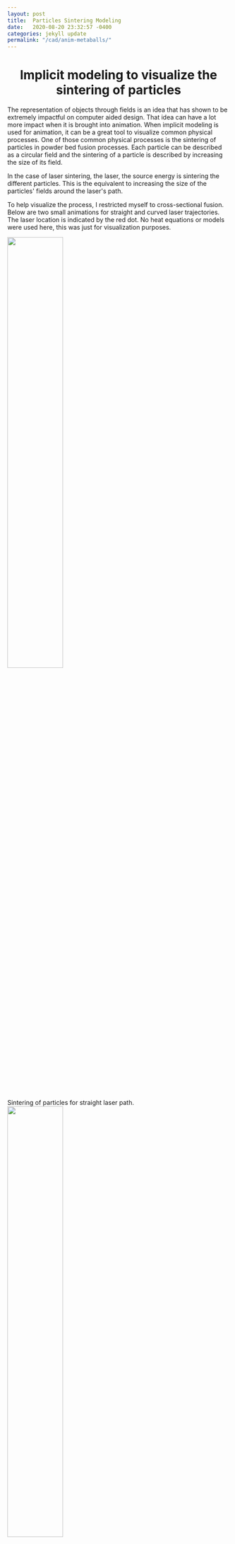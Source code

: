 ```yaml
---
layout: post
title:  Particles Sintering Modeling 
date:   2020-08-20 23:32:57 -0400
categories: jekyll update
permalink: "/cad/anim-metaballs/"
---
```


<div class="w3-row">
    <h1 style="text-align:center">Implicit modeling to visualize the sintering of particles</h1>
    <p class = "justify">
    The representation of objects through fields is an idea that has shown to be extremely impactful on  computer aided design. That idea can have a lot more impact when it is brought into animation. When implicit modeling is used for animation, it can be a great tool to visualize common physical processes. One of those common physical processes is the sintering of particles in powder bed fusion processes. Each particle can be described as a circular field and the sintering of a particle is described by increasing the size of its field. 
    </p> 
    <p class = "justify">
    In the case of laser sintering, the laser, the source energy is sintering the different particles. This is the equivalent to increasing the size of the particles' fields around the laser's path. 
    </p>
    <p class = "justify">
    To help visualize the process, I restricted myself to cross-sectional fusion. Below are two small animations for straight and curved laser trajectories. The laser location is indicated by the red dot. No heat equations or models were used here, this was just for visualization purposes. 
    </p>
    <div class="w3-main w3-center" >
        <img src="/portfolio/assets/img/Straight.gif" width="50%" height="50%">
        <figcaption> Sintering of particles for straight laser path.</figcaption>
    </div>
    <div class="w3-main w3-center" >
        <img src="/portfolio/assets/img/Curved.gif" width="50%" height="50%">
        <figcaption> Sintering of particles for curved laser path.</figcaption>
    </div>
</div>


